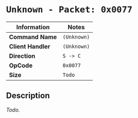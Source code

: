 # `Unknown - Packet: 0x0077`

| Information               | Notes |
|---                        |---    |
| **Command Name**          | `(Unknown)` |
| **Client Handler**        | `(Unknown)` |
| **Direction**             | `S -> C` |
| **OpCode**                | `0x0077` |
| **Size**                  | `Todo` |

## Description

_Todo._
